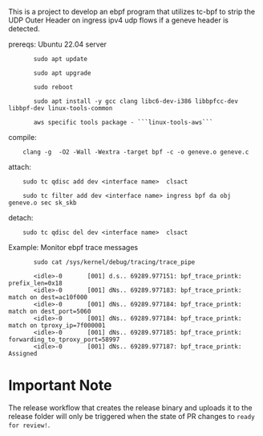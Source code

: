   This is a project to develop an ebpf program that 
  utilizes tc-bpf to strip the UDP Outer Header on ingress ipv4 udp flows 
  if a geneve header is detected.

  prereqs: Ubuntu 22.04 server

           sudo apt update

           sudo apt upgrade

           sudo reboot

           sudo apt install -y gcc clang libc6-dev-i386 libbpfcc-dev libbpf-dev linux-tools-common

           aws specific tools package - ```linux-tools-aws```
  compile:

        clang -g  -O2 -Wall -Wextra -target bpf -c -o geneve.o geneve.c
  
  attach:
        
        sudo tc qdisc add dev <interface name>  clsact

        sudo tc filter add dev <interface name> ingress bpf da obj geneve.o sec sk_skb

  detach:

        sudo tc qdisc del dev <interface name>  clsact
 
  Example: Monitor ebpf trace messages

           sudo cat /sys/kernel/debug/tracing/trace_pipe
           
           <idle>-0       [001] d.s.. 69289.977151: bpf_trace_printk: prefix_len=0x18
           <idle>-0       [001] dNs.. 69289.977183: bpf_trace_printk: match on dest=ac10f000
           <idle>-0       [001] dNs.. 69289.977184: bpf_trace_printk: match on dest_port=5060
           <idle>-0       [001] dNs.. 69289.977184: bpf_trace_printk: match on tproxy_ip=7f000001
           <idle>-0       [001] dNs.. 69289.977185: bpf_trace_printk: forwarding_to_tproxy_port=58997
           <idle>-0       [001] dNs.. 69289.977187: bpf_trace_printk: Assigned

# Important Note
The release workflow that creates the release binary and uploads it to the release folder will only be triggered when the state of PR changes to `ready for review!`.
  
